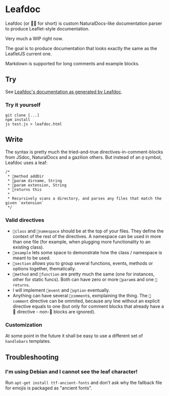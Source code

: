 
# Leafdoc


Leafdoc (or 🍂📄 for short) is custom NaturalDocs-like documentation parser to produce Leaflet-style documentation.

Very much a WIP right now.

The goal is to produce documentation that looks exactly the same as the LeafletJS current one.

Markdown is supported for long comments and example blocks.


## Try


See [Leafdoc's documentation as generated by Leafdoc](http://ivansanchez.github.io/Leafdoc/doc.html).


### Try it yourself

```
git clone [...]
npm install
js test.js > leafdoc.html
```


## Write

The syntax is pretty much the tried-and-true directives-in-comment-blocks from JSdoc, NaturalDocs and a gazilion others. But instead of an `@` symbol, Leafdoc uses a leaf:

```
/*
 * 🍂method addDir
 * 🍂param dirname, String
 * 🍂param extension, String
 * 🍂returns this
 *
 * Recursively scans a directory, and parses any files that match the given `extension`
 */
```


### Valid directives

* `🍂class` and `🍂namespace` should be at the top of your files. They define the context of the rest of the directives. A namespace can be used in more than one file (for example, when plugging more functionality to an existing class).
* `🍂example` lets some space to demonstrate how the class / namespace is meant to be used.
* `🍂section` allows you to group several functions, events, methods or options together, thematically.
* `🍂method` and `🍂function` are pretty much the same (one for instances, other for static funcs). Both can have zero or more `🍂param`s and one `🍂returns`.
* I will implement `🍂event` and `🍂option` eventually.
* Anything can have several `🍂comment`s, exmplaining the thing. The `🍂comment` directive can be ommited, because any line without an explicit directive equals to one (but only for comment blocks that already have a 🍂 directive - non-🍂 blocks are ignored).



### Customization

At some point in the future it shall be easy to use a different set of `handlebars` templates.


## Troubleshooting

### I'm using Debian and I cannot see the leaf character!

Run `apt-get install ttf-ancient-fonts` and don't ask why the fallback file for emojis is packaged as "ancient fonts".


